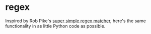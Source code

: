 # regex

Inspired by Rob Pike's [super simple regex matcher](https://www.cs.princeton.edu/courses/archive/spr09/cos333/beautiful.html), here's the same functionality in as little Python code as possible.
